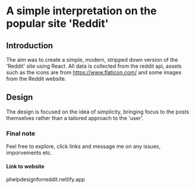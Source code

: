 # A simple interpretation on the popular site 'Reddit'

## Introduction
The aim was to create a simple, modern, stripped down version of the 'Reddit' site using React. 
All data is collected from the reddit api, assets such as the icons are from https://www.flaticon.com/ and some images from the Reddit website.

## Design 
The design is focused on the idea of simplicity, bringing focus to the posts themselves rather than a tailored approach to the 'user'.

### Final note
Feel free to explore, click links and message me on any issues, imporvements etc.

#### Link to website
phelpdesignforreddit.netlify.app
